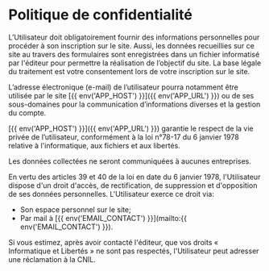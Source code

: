 # Politique de confidentialité

L’Utilisateur doit obligatoirement fournir des informations personnelles pour procéder à son inscription sur le site. Aussi, les données recueillies sur ce site au travers des formulaires sont enregistrées dans un fichier informatisé par l'éditeur pour permettre la réalisation de l’objectif du site. La base légale du traitement est votre consentement lors de votre inscription sur le site.

L’adresse électronique (e-mail) de l’utilisateur pourra notamment être utilisée par le site [{{ env('APP_HOST') }}]({{ env('APP_URL') }}) ou de ses sous-domaines pour la communication d’informations diverses et la gestion du compte.

[{{ env('APP_HOST') }}]({{ env('APP_URL') }}) garantie le respect de la vie privée de l’utilisateur, conformément à la loi n°78-17 du 6 janvier 1978 relative à l'informatique, aux fichiers et aux libertés.

Les données collectées ne seront communiquées à aucunes entreprises.

En vertu des articles 39 et 40 de la loi en date du 6 janvier 1978, l'Utilisateur dispose d'un droit d'accès, de rectification, de suppression et d'opposition de ses données personnelles. L'Utilisateur exerce ce droit via:

- Son espace personnel sur le site;
- Par mail à [{{ env('EMAIL_CONTACT') }}](mailto:{{ env('EMAIL_CONTACT') }}).

Si vous estimez, après avoir contacté l'éditeur, que vos droits « Informatique et Libertés » ne sont pas respectés, l'Utilisateur peut adresser une réclamation à la CNIL.
